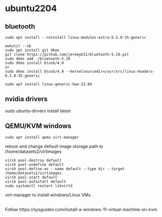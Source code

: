 # ubuntu2204

## bluetooth
```
sudo apt install --reinstall linux-modules-extra-6.5.0-35-generic

mokutil --sb
sudo apt install git dkms
git clone https://github.com/jeremyb31/bluetooth-5.19.git
sudo dkms add ./bluetooth-5.19
sudo dkms install btusb/4.0
or
sudo dkms install btusb/4.0 --kernelsourcedir=/usr/src/linux-headers-6.5.0-35-generic

sudo apt install linux-generic-hwe-22.04

```
## nvidia drivers
sudo ubuntu-drivers install latest


## QEMU/KVM windows

```
sudo apt install qemu virt-manager
```
reboot and change default image storage path to /home/datasets2/virtimages
```
virsh pool-destroy default
virsh pool-undefine default
virsh pool-define-as --name default --type dir --target /home/datasets2/virtimages
virsh pool-start default
virsh pool-autostart default
sudo systemctl restart libvirtd
```
virt-manager to install windows/Linux VMs

<br/>
Follow https://sysguides.com/install-a-windows-11-virtual-machine-on-kvm
